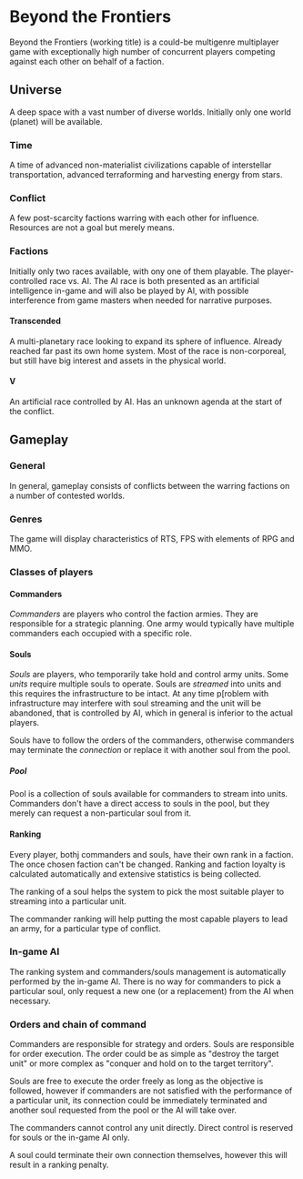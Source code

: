 # Beyond the Frontiers

Beyond the Frontiers (working title) is a could-be multigenre multiplayer game with exceptionally high number of concurrent players competing against each other on behalf of a faction.

## Universe

A deep space with a vast number of diverse worlds. Initially only one world (planet) will be available.

### Time

A time of advanced non-materialist civilizations capable of interstellar transportation, advanced terraforming and harvesting energy from stars.

### Conflict

A few post-scarcity factions warring with each other for influence. Resources are not a goal but merely means.

### Factions

Initially only two races available, with ony one of them playable. The player-controlled race vs. AI. The AI race is both presented as an artificial intelligence in-game and will also be played by AI, with possible interference from game masters when needed for narrative purposes.

#### Transcended

A multi-planetary race looking to expand its sphere of influence. Already reached far past its own home system. Most of the race is non-corporeal, but still have big interest and assets in the physical world.

#### V

An artificial race controlled by AI. Has an unknown agenda at the start of the conflict.

## Gameplay

### General

In general, gameplay consists of conflicts between the warring factions on a number of contested worlds.

### Genres

The game will display characteristics of RTS, FPS with elements of RPG and MMO.

### Classes of players

#### Commanders

*Commanders* are players who control the faction armies. They are responsible for a strategic planning. One army would typically have multiple commanders each occupied with a specific role.

#### Souls

*Souls* are players, who temporarily take hold and control army units. Some *units* require multiple souls to operate. Souls are *streamed* into units and this requires the infrastructure to be intact. At any time p[roblem with infrastructure may interfere with soul streaming and the unit will be abandoned, that is controlled by AI, which in general is inferior to the actual players.

Souls have to follow the orders of the commanders, otherwise commanders may terminate the *connection* or replace it with another soul from the pool.

##### Pool

Pool is a collection of souls available for commanders to stream into units. Commanders don't have a direct access to souls in the pool, but they merely can request a non-particular soul from it.

#### Ranking

Every player, bothj commanders and souls, have their own rank in a faction. The once chosen faction can't be changed. Ranking and faction loyalty is calculated automatically and extensive statistics is being collected.

The ranking of a soul helps the system to pick the most suitable player to streaming into a particular unit.

The commander ranking will help putting the most capable players to lead an army, for a particular type of conflict.

### In-game AI

The ranking system and commanders/souls management is automatically performed by the in-game AI. There is no way for commanders to pick a particular soul, only request a new one (or a replacement) from the AI when necessary.

### Orders and chain of command

Commanders are responsible for strategy and orders. Souls are responsible for order execution. The order could be as simple as "destroy the target unit" or more complex as "conquer and hold on to the target territory".

Souls are free to execute the order freely as long as the objective is followed, however if commanders are not satisfied with the performance of a particular unit, its connection could be immediately terminated and another soul requested from the pool or the AI will take over.

The commanders cannot control any unit directly. Direct control is reserved for souls or the in-game AI only.

A soul could terminate their own connection themselves, however this will result in a ranking penalty.
